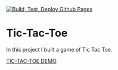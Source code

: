 [![Build, Test, Deploy Github Pages](https://github.com/svolcov1/Tic-Tac-Toe/actions/workflows/deploy-pages.yml/badge.svg?branch=main)](https://github.com/svolcov1/Tic-Tac-Toe/actions/workflows/deploy-pages.yml)
# Tic-Tac-Toe

In this project I built a game of Tic Tac Toe.

[TIC-TAC-TOE DEMO](https://svolcov1.github.io/Tic-Tac-Toe/)
